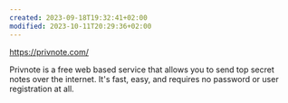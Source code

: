 ```yaml
---
created: 2023-09-18T19:32:41+02:00
modified: 2023-10-11T20:29:36+02:00
---
```


https://privnote.com/

Privnote is a free web based service that allows you to send top secret notes over the internet. It's fast, easy, and requires no password or user registration at all.
